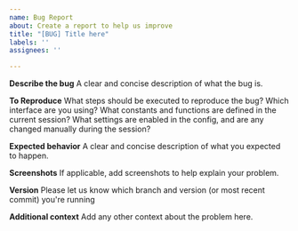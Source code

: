 ```yaml
---
name: Bug Report
about: Create a report to help us improve
title: "[BUG] Title here"
labels: ''
assignees: ''

---
```


**Describe the bug**
A clear and concise description of what the bug is.

**To Reproduce**
What steps should be executed to reproduce the bug?
Which interface are you using?
What constants and functions are defined in the current session?
What settings are enabled in the config, and are any changed manually during the session?

**Expected behavior**
A clear and concise description of what you expected to happen.

**Screenshots**
If applicable, add screenshots to help explain your problem.

**Version**
Please let us know which branch and version (or most recent commit) you're running

**Additional context**
Add any other context about the problem here.
